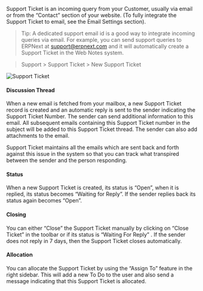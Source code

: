 Support Ticket is an incoming query from your Customer, usually via email or
from the “Contact” section of your website. (To fully integrate the Support
Ticket to email, see the Email Settings section).

> Tip: A dedicated support email id is a good way to integrate incoming
queries via email. For example, you can send support queries to ERPNext at
support@erpnext.com and it will automatically create a Support Ticket in the
Web Notes system.

  

> Support > Support Ticket > New Support Ticket

![Support Ticket](assets/erpnext_org/images/erpnext/support-ticket.png)

#### Discussion Thread

When a new email is fetched from your mailbox, a new Support Ticket record is
created and an automatic reply is sent to the sender indicating the Support
Ticket Number. The sender can send additional information to this email. All
subsequent emails containing this Support Ticket number in the subject will be
added to this Support Ticket thread. The sender can also add attachments to
the email.

Support Ticket maintains all the emails which are sent back and forth against
this issue in the system so that you can track what transpired between the
sender and the person responding.

#### Status

When a new Support Ticket is created, its status is “Open”, when it is
replied, its status becomes “Waiting for Reply”. If the sender replies back
its status again becomes “Open”.

#### Closing

You can either “Close” the Support Ticket manually by clicking on “Close
Ticket” in the toolbar or if its status is “Waiting For Reply” . If the sender
does not reply in 7 days, then the Support Ticket closes automatically.

#### Allocation

You can allocate the Support Ticket by using the “Assign To” feature in the
right sidebar. This will add a new To Do to the user and also send a message
indicating that this Support Ticket is allocated.

